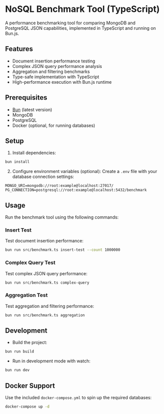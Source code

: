# NoSQL Benchmark Tool (TypeScript)

A performance benchmarking tool for comparing MongoDB and PostgreSQL JSON capabilities, implemented in TypeScript and running on Bun.js.

## Features

- Document insertion performance testing
- Complex JSON query performance analysis
- Aggregation and filtering benchmarks
- Type-safe implementation with TypeScript
- High-performance execution with Bun.js runtime

## Prerequisites

- [Bun](https://bun.sh) (latest version)
- MongoDB
- PostgreSQL
- Docker (optional, for running databases)

## Setup

1. Install dependencies:
```bash
bun install
```

2. Configure environment variables (optional):
Create a `.env` file with your database connection settings:
```env
MONGO_URI=mongodb://root:example@localhost:27017/
PG_CONNECTION=postgresql://root:example@localhost:5432/benchmark
```

## Usage

Run the benchmark tool using the following commands:

### Insert Test
Test document insertion performance:
```bash
bun run src/benchmark.ts insert-test --count 1000000
```

### Complex Query Test
Test complex JSON query performance:
```bash
bun run src/benchmark.ts complex-query
```

### Aggregation Test
Test aggregation and filtering performance:
```bash
bun run src/benchmark.ts aggregation
```

## Development

- Build the project:
```bash
bun run build
```

- Run in development mode with watch:
```bash
bun run dev
```

## Docker Support

Use the included `docker-compose.yml` to spin up the required databases:

```bash
docker-compose up -d
```